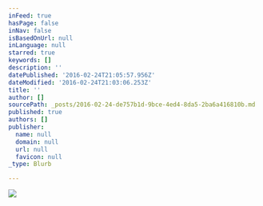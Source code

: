 ```yaml
---
inFeed: true
hasPage: false
inNav: false
isBasedOnUrl: null
inLanguage: null
starred: true
keywords: []
description: ''
datePublished: '2016-02-24T21:05:57.956Z'
dateModified: '2016-02-24T21:03:06.253Z'
title: ''
author: []
sourcePath: _posts/2016-02-24-de757b1d-9bce-4ed4-8da5-2ba6a416810b.md
published: true
authors: []
publisher:
  name: null
  domain: null
  url: null
  favicon: null
_type: Blurb

---
```

![](https://the-grid-user-content.s3-us-west-2.amazonaws.com/91115a6f-6a9e-4425-9728-0c0c436a9929.png)